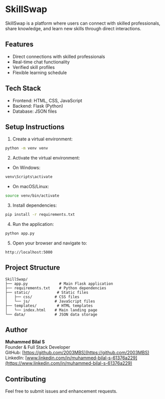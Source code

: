  
# SkillSwap

SkillSwap is a platform where users can connect with skilled professionals, share knowledge, and learn new skills through direct interactions.

## Features
- Direct connections with skilled professionals
- Real-time chat functionality
- Verified skill profiles
- Flexible learning schedule

## Tech Stack
- Frontend: HTML, CSS, JavaScript
- Backend: Flask (Python)
- Database: JSON files

## Setup Instructions

1. Create a virtual environment:
```bash
python -m venv venv
```

2. Activate the virtual environment:
- On Windows:
```bash
venv\Scripts\activate
```
- On macOS/Linux:
```bash
source venv/bin/activate
```

3. Install dependencies:
```bash
pip install -r requirements.txt
```

4. Run the application:
```bash
python app.py
```

5. Open your browser and navigate to:
```
http://localhost:5000
```

## Project Structure
```
SkillSwap/
├── app.py              # Main Flask application
├── requirements.txt    # Python dependencies
├── static/            # Static files
│   ├── css/          # CSS files
│   └── js/           # JavaScript files
├── templates/         # HTML templates
│   └── index.html    # Main landing page
└── data/             # JSON data storage
```

## Author

**Muhammed Bilal S**  
Founder & Full Stack Developer  
GitHub: [https://github.com/2003MBS](https://github.com/2003MBS)  
LinkedIn: [www.linkedin.com/in/muhammed-bilal-s-61376a229](https://www.linkedin.com/in/muhammed-bilal-s-61376a229)

## Contributing
Feel free to submit issues and enhancement requests.
